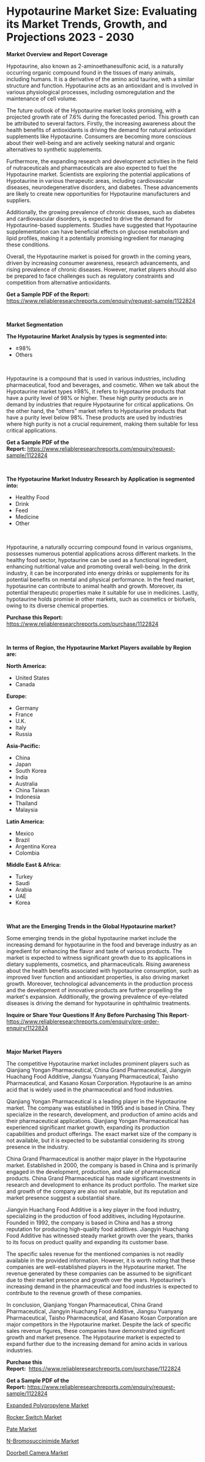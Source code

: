 <p><h1>Hypotaurine Market Size: Evaluating its Market Trends, Growth, and Projections 2023 - 2030</h1></p><p><strong>Market Overview and Report Coverage</strong></p>
<p><p>Hypotaurine, also known as 2-aminoethanesulfonic acid, is a naturally occurring organic compound found in the tissues of many animals, including humans. It is a derivative of the amino acid taurine, with a similar structure and function. Hypotaurine acts as an antioxidant and is involved in various physiological processes, including osmoregulation and the maintenance of cell volume.</p><p>The future outlook of the Hypotaurine market looks promising, with a projected growth rate of 7.6% during the forecasted period. This growth can be attributed to several factors. Firstly, the increasing awareness about the health benefits of antioxidants is driving the demand for natural antioxidant supplements like Hypotaurine. Consumers are becoming more conscious about their well-being and are actively seeking natural and organic alternatives to synthetic supplements.</p><p>Furthermore, the expanding research and development activities in the field of nutraceuticals and pharmaceuticals are also expected to fuel the Hypotaurine market. Scientists are exploring the potential applications of Hypotaurine in various therapeutic areas, including cardiovascular diseases, neurodegenerative disorders, and diabetes. These advancements are likely to create new opportunities for Hypotaurine manufacturers and suppliers.</p><p>Additionally, the growing prevalence of chronic diseases, such as diabetes and cardiovascular disorders, is expected to drive the demand for Hypotaurine-based supplements. Studies have suggested that Hypotaurine supplementation can have beneficial effects on glucose metabolism and lipid profiles, making it a potentially promising ingredient for managing these conditions.</p><p>Overall, the Hypotaurine market is poised for growth in the coming years, driven by increasing consumer awareness, research advancements, and rising prevalence of chronic diseases. However, market players should also be prepared to face challenges such as regulatory constraints and competition from alternative antioxidants.</p></p>
<p><strong>Get a Sample PDF of the Report:</strong> <a href="https://www.reliableresearchreports.com/enquiry/request-sample/1122824">https://www.reliableresearchreports.com/enquiry/request-sample/1122824</a></p>
<p>&nbsp;</p>
<p><strong>Market Segmentation</strong></p>
<p><strong>The Hypotaurine Market Analysis by types is segmented into:</strong></p>
<p><ul><li>≥98%</li><li>Others</li></ul></p>
<p>&nbsp;</p>
<p><p>Hypotaurine is a compound that is used in various industries, including pharmaceutical, food and beverages, and cosmetic. When we talk about the Hypotaurine market types ≥98%, it refers to Hypotaurine products that have a purity level of 98% or higher. These high purity products are in demand by industries that require Hypotaurine for critical applications. On the other hand, the "others" market refers to Hypotaurine products that have a purity level below 98%. These products are used by industries where high purity is not a crucial requirement, making them suitable for less critical applications.</p></p>
<p><strong>Get a Sample PDF of the Report:</strong>&nbsp;<a href="https://www.reliableresearchreports.com/enquiry/request-sample/1122824">https://www.reliableresearchreports.com/enquiry/request-sample/1122824</a></p>
<p>&nbsp;</p>
<p><strong>The Hypotaurine Market Industry Research by Application is segmented into:</strong></p>
<p><ul><li>Healthy Food</li><li>Drink</li><li>Feed</li><li>Medicine</li><li>Other</li></ul></p>
<p>&nbsp;</p>
<p><p>Hypotaurine, a naturally occurring compound found in various organisms, possesses numerous potential applications across different markets. In the healthy food sector, hypotaurine can be used as a functional ingredient, enhancing nutritional value and promoting overall well-being. In the drink industry, it can be incorporated into energy drinks or supplements for its potential benefits on mental and physical performance. In the feed market, hypotaurine can contribute to animal health and growth. Moreover, its potential therapeutic properties make it suitable for use in medicines. Lastly, hypotaurine holds promise in other markets, such as cosmetics or biofuels, owing to its diverse chemical properties.</p></p>
<p><strong>Purchase this Report:</strong>&nbsp; <a href="https://www.reliableresearchreports.com/purchase/1122824">https://www.reliableresearchreports.com/purchase/1122824</a></p>
<p>&nbsp;</p>
<p><strong>In terms of Region, the Hypotaurine Market Players available by Region are:</strong></p>
<p>
    <p> <strong> North America: </strong>
        <ul>
            <li>United States</li>
            <li>Canada</li>
        </ul>
        </p> 
    <p> <strong> Europe: </strong>
        <ul>
            <li>Germany</li>
            <li>France</li>
            <li>U.K.</li>
            <li>Italy</li>
            <li>Russia</li>
        </ul>
        </p> 
    <p> <strong> Asia-Pacific: </strong>
        <ul>
            <li>China</li>
            <li>Japan</li>
            <li>South Korea</li>
            <li>India</li>
            <li>Australia</li>
            <li>China Taiwan</li>
            <li>Indonesia</li>
            <li>Thailand</li>
            <li>Malaysia</li>
        </ul>
        </p> 
    <p> <strong> Latin America: </strong>
        <ul>
            <li>Mexico</li>
            <li>Brazil</li>
            <li>Argentina Korea</li>
            <li>Colombia</li>
        </ul>
        </p> 
    <p> <strong> Middle East & Africa: </strong>
        <ul>
            <li>Turkey</li>
            <li>Saudi</li>
            <li>Arabia</li>
            <li>UAE</li>
            <li>Korea</li>
        </ul>
    </p>
    </p>
<p>&nbsp;</p>
<p><strong>What are the Emerging Trends in the Global Hypotaurine market?</strong></p>
<p><p>Some emerging trends in the global hypotaurine market include the increasing demand for hypotaurine in the food and beverage industry as an ingredient for enhancing the flavor and taste of various products. The market is expected to witness significant growth due to its applications in dietary supplements, cosmetics, and pharmaceuticals. Rising awareness about the health benefits associated with hypotaurine consumption, such as improved liver function and antioxidant properties, is also driving market growth. Moreover, technological advancements in the production process and the development of innovative products are further propelling the market's expansion. Additionally, the growing prevalence of eye-related diseases is driving the demand for hypotaurine in ophthalmic treatments.</p></p>
<p><strong>Inquire or Share Your Questions If Any Before Purchasing This Report</strong>- <a href="https://www.reliableresearchreports.com/enquiry/pre-order-enquiry/1122824">https://www.reliableresearchreports.com/enquiry/pre-order-enquiry/1122824</a></p>
<p>&nbsp;</p>
<p><strong>Major Market Players</strong></p>
<p><p>The competitive Hypotaurine market includes prominent players such as Qianjiang Yongan Pharmaceutical, China Grand Pharmaceutical, Jiangyin Huachang Food Additive, Jiangsu Yuanyang Pharmaceutical, Taisho Pharmaceutical, and Kasano Kosan Corporation. Hypotaurine is an amino acid that is widely used in the pharmaceutical and food industries.</p><p>Qianjiang Yongan Pharmaceutical is a leading player in the Hypotaurine market. The company was established in 1995 and is based in China. They specialize in the research, development, and production of amino acids and their pharmaceutical applications. Qianjiang Yongan Pharmaceutical has experienced significant market growth, expanding its production capabilities and product offerings. The exact market size of the company is not available, but it is expected to be substantial considering its strong presence in the industry.</p><p>China Grand Pharmaceutical is another major player in the Hypotaurine market. Established in 2000, the company is based in China and is primarily engaged in the development, production, and sale of pharmaceutical products. China Grand Pharmaceutical has made significant investments in research and development to enhance its product portfolio. The market size and growth of the company are also not available, but its reputation and market presence suggest a substantial share.</p><p>Jiangyin Huachang Food Additive is a key player in the food industry, specializing in the production of food additives, including Hypotaurine. Founded in 1992, the company is based in China and has a strong reputation for producing high-quality food additives. Jiangyin Huachang Food Additive has witnessed steady market growth over the years, thanks to its focus on product quality and expanding its customer base.</p><p>The specific sales revenue for the mentioned companies is not readily available in the provided information. However, it is worth noting that these companies are well-established players in the Hypotaurine market. The revenue generated by these companies can be assumed to be significant due to their market presence and growth over the years. Hypotaurine's increasing demand in the pharmaceutical and food industries is expected to contribute to the revenue growth of these companies.</p><p>In conclusion, Qianjiang Yongan Pharmaceutical, China Grand Pharmaceutical, Jiangyin Huachang Food Additive, Jiangsu Yuanyang Pharmaceutical, Taisho Pharmaceutical, and Kasano Kosan Corporation are major competitors in the Hypotaurine market. Despite the lack of specific sales revenue figures, these companies have demonstrated significant growth and market presence. The Hypotaurine market is expected to expand further due to the increasing demand for amino acids in various industries.</p></p>
<p><strong>Purchase this Report:</strong>&nbsp;&nbsp;<a href="https://www.reliableresearchreports.com/purchase/1122824">https://www.reliableresearchreports.com/purchase/1122824</a></p>
<p></p>
<p><strong>Get a Sample PDF of the Report:</strong>&nbsp;<a href="https://www.reliableresearchreports.com/enquiry/request-sample/1122824">https://www.reliableresearchreports.com/enquiry/request-sample/1122824</a></p>
<p><p><a href="https://github.com/jonneygiverf/Market-Research-Report-List-1/blob/main/expanded-polypropylene-market.md">Expanded Polypropylene Market</a></p><p><a href="https://medium.com/@laurenbrown1918/rocker-switch-market-furnishes-information-on-market-share-market-trends-and-market-growth-4cfc6cf127d4">Rocker Switch Market</a></p><p><a href="https://medium.com/@geoanderson1978/pate-market-analysis-its-cagr-market-segmentation-and-global-industry-overview-e4994d5b1d56">Pate Market</a></p><p><a href="https://github.com/prosalinda88/Market-Research-Report-List-1/blob/main/n-bromosuccinimide-market.md">N-Bromosuccinimide Market</a></p><p><a href="https://medium.com/@primeyash92/doorbell-camera-market-outlook-industry-overview-and-forecast-2023-to-2030-3e72e267c8e5">Doorbell Camera Market</a></p></p>
